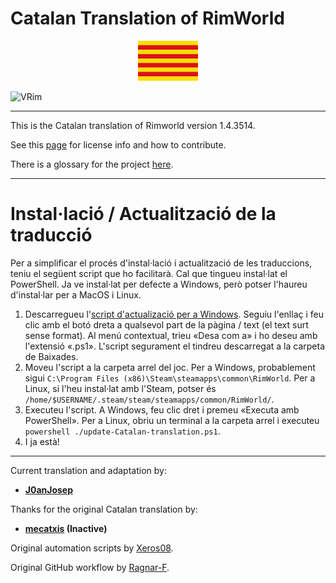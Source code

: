 # Catalan Translation of RimWorld

<div align="center">
  <img src="https://github.com/Ludeon/RimWorld-Catalan/blob/master/Core/LangIcon.png" />
</div>

![VRim](https://img.shields.io/badge/RimWorld-1.4.3514-green.svg?style=for-the-badge)

_ _ _

This is the Catalan translation of Rimworld version 1.4.3514.

See this [page](http://ludeon.com/forums/index.php?topic=2933.0) for license info and how to contribute.

There is a glossary for the project [here](https://htmlpreview.github.io/?https://github.com/Ludeon/RimWorld-Catalan/blob/master/GLOSSARY.html).

- - -

# Instal·lació / Actualització de la traducció
Per a simplificar el procés d'instal·lació i actualització de les traduccions, teniu el següent script que ho facilitarà.
Cal que tingueu instal·lat el PowerShell. Ja ve instal·lat per defecte a Windows, però potser l'haureu d'instal·lar per a MacOS i Linux.

1. Descarregueu l'[script d'actualizació per a Windows](https://raw.githubusercontent.com/Ludeon/RimWorld-Catalan/master/scripts/update-Catalan-translation.ps1). Seguiu l'enllaç i feu clic amb el botó dreta a qualsevol part de la pàgina / text (el text surt sense format). Al menú contextual, trieu «Desa com a» i ho deseu amb l'extensió «.ps1». L'script segurament el tindreu descarregat a la carpeta de Baixades.
2. Moveu l'script a la carpeta arrel del joc. Per a Windows, probablement sigui `C:\Program Files (x86)\Steam\steamapps\common\RimWorld`. Per a Linux, si l'heu instal·lat amb l'Steam, potser és `/home/$USERNAME/.steam/steam/steamapps/common/RimWorld/`.
3. Executeu l'script. A Windows, feu clic dret i premeu «Executa amb PowerShell». Per a Linux, obriu un terminal a la carpeta arrel i executeu `powershell ./update-Catalan-translation.ps1`.
4. I ja està!

- - -

Current translation and adaptation by:

* __[J0anJosep](https://github.com/J0anJosep)__

Thanks for the original Catalan translation by:

* __[mecatxis](https://github.com/mecatxis) (Inactive)__

Original automation scripts by [Xeros08](https://github.com/Xeros08).

Original GitHub workflow by [Ragnar-F](https://github.com/Ragnar-F).
